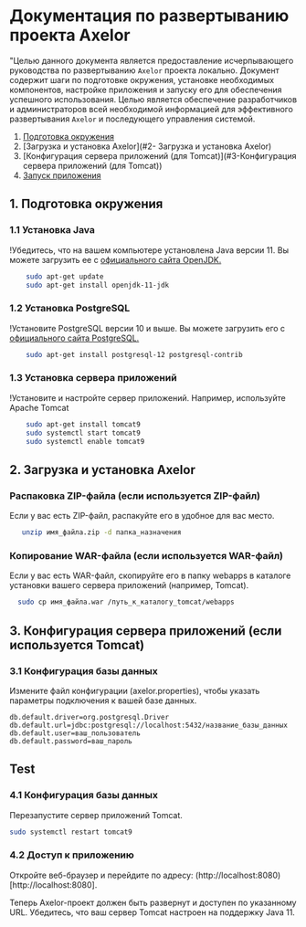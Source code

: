 # Документация по развертыванию проекта Axelor

"Целью данного документа является предоставление исчерпывающего руководства по развертыванию `Axelor` проекта локально. Документ содержит шаги по подготовке окружения, установке необходимых компонентов, настройке приложения и запуску его для обеспечения успешного использования. Целью является обеспечение разработчиков и администраторов всей необходимой информацией для эффективного развертывания `Axelor` и последующего управления системой.


1. [Подготовка окружения](#1.-Подготовка-окружения)
2. [Загрузка и установка Axelor](#2- Загрузка и установка Axelor)
3. [Конфигурация сервера приложений (для Tomcat)](#3-Конфигурация сервера приложений (для Tomcat))
4. [Запуск приложения](#Test)
   
## 1. Подготовка окружения
    
### 1.1 Установка Java

!Убедитесь, что на вашем компьютере установлена Java версии 11. Вы можете загрузить ее с [официального сайта OpenJDK.](https://openjdk.org/)

```bash
    sudo apt-get update
    sudo apt-get install openjdk-11-jdk
```
### 1.2 Установка PostgreSQL

!Установите PostgreSQL версии 10 и выше. Вы можете загрузить его с [официального сайта PostgreSQL.](https://www.postgresql.org/download/)

```bash
    sudo apt-get install postgresql-12 postgresql-contrib
```
### 1.3  Установка сервера приложений

!Установите и настройте сервер приложений. Например, используйте Apache Tomcat

```bash
    sudo apt-get install tomcat9
    sudo systemctl start tomcat9
    sudo systemctl enable tomcat9
```

## 2. Загрузка и установка Axelor
### Распаковка ZIP-файла (если используется ZIP-файл)

Если у вас есть ZIP-файл, распакуйте его в удобное для вас место.

```bash
   unzip имя_файла.zip -d папка_назначения
```
### Копирование WAR-файла (если используется WAR-файл)
Если у вас есть WAR-файл, скопируйте его в папку webapps в каталоге установки вашего сервера приложений (например, Tomcat).

```bash
  sudo cp имя_файла.war /путь_к_каталогу_tomcat/webapps
```

## 3. Конфигурация сервера приложений (если используется Tomcat)
### 3.1  Конфигурация базы данных
Измените файл конфигурации (axelor.properties), чтобы указать параметры подключения к вашей базе данных.

```properties
db.default.driver=org.postgresql.Driver
db.default.url=jdbc:postgresql://localhost:5432/название_базы_данных
db.default.user=ваш_пользователь
db.default.password=ваш_пароль
```

## Test
### 4.1  Конфигурация базы данных
Перезапустите сервер приложений Tomcat.
```bash
sudo systemctl restart tomcat9
```
### 4.2  Доступ к приложению
Откройте веб-браузер и перейдите по адресу: (http://localhost:8080)[http://localhost:8080].

Теперь Axelor-проект должен быть развернут и доступен по указанному URL. Убедитесь, что ваш сервер Tomcat настроен на поддержку Java 11.
